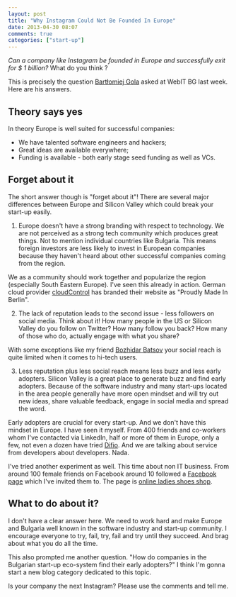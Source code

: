 ```yaml
---
layout: post
title: "Why Instagram Could Not Be Founded In Europe"
date: 2013-04-30 08:07
comments: true
categories: ["start-up"]
---
```


*Can a company like Instagram be founded in Europe and successfully exit for
$ 1 billion?* What do you think ?

This is precisely the question [Bartłomiej Gola](http://speedupgroup.com/about-us/)
asked at WebIT BG last week. Here are his answers.


Theory says yes
----------------

In theory Europe is well suited for successful companies:

* We have talented software engineers and hackers;
* Great ideas are available everywhere;
* Funding is available - both early stage seed funding as well
as VCs.


Forget about it
---------------

The short answer though is "forget about it"! There are several
major differences between Europe and Silicon Valley which
could break your start-up easily.

1) Europe doesn't have a strong branding with respect to technology.
We are not perceived as a strong tech community which produces great things.
Not to mention individual countries like Bulgaria.
This means foreign investors are
less likely to invest in European companies because they haven't heard
about other successful companies coming from the region.

We as a community should work together and popularize the region
(especially South Eastern Europe). I've seen this already in action.
German cloud provider [cloudControl](http://cloudcontrol.de) has
branded their website as "Proudly Made In Berlin".

2) The lack of reputation leads to the second issue - less followers
on social media. Think about it! How many people in the US or Silicon Valley
do you follow on Twitter? How many follow you back? How many of those who
do, actually engage with what you share? 

With some exceptions like my friend [Bozhidar Batsov](http://batsov.com) your
social reach is quite limited when it comes to hi-tech users.

3) Less reputation plus less social reach means less buzz and less early
adopters. Silicon Valley is a great place to generate buzz and find
early adopters. Because of the software industry and many start-ups
located in the area people generally have more open mindset and
will try out new ideas, share valuable feedback, engage in social media
and spread the word.

Early adopters are crucial for every start-up. And we don't have this 
mindset in Europe. I have seen it myself. From 400 friends and co-workers
whom I've contacted via LinkedIn, half or more of them in Europe,
only a few, not even a dozen have tried [Difio](http://www.dif.io).
And we are talking about service from developers about developers. Nada.

I've tried another experiment as well. This time about non IT business.
From around 100 female friends on Facebook around 10 followed a 
[Facebook page](http://facebook.com/obuvki41plus)
which I've invited them to. The page is 
[online ladies shoes shop](http://obuvki41plus.com).


What to do about it?
--------------------

I don't have a clear answer here. We need to work hard and
make Europe and Bulgaria well known in the software industry
and start-up community. I encourage everyone to try, fail, try, fail
and try until they succeed. And brag about what you do all the time.

This also prompted me another question. "How do companies in the Bulgarian
start-up eco-system find their early adopters?" I think I'm gonna start
a new blog category  dedicated to this topic.



Is your company the next Instagram? Please use the comments and tell me.









